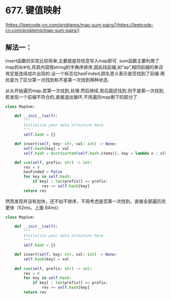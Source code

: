 # 677. 键值映射

[https://leetcode-cn.com/problems/map-sum-pairs/](https://leetcode-cn.com/problems/map-sum-pairs/)

## 解法一：

insert函数的实现比较简单,主要就是将信息写入map即可. sum函数主要利用了map的`有序性`,将其内容按string的字典序排序,因此找前缀,如”ap”,相同前缀的单词肯定是连续成片出现的.设一个标志位hasFinded,顾名思义表示是否找到了前缀.用处是为了区分第一次找到和不是第一次找到两种状态.

从头开始遍历map,若第一次找到,处理.然后继续,若后面还找到,则不是第一次找到,若发现一个前缀不符合的,直接退出循环,不用遍历map剩下的部分了.

```python
class MapSum:

    def __init__(self):
        """
        Initialize your data structure here.
        """
        self.hash = {}

    def insert(self, key: str, val: int) -> None:
        self.hash[key] = val
        self.hash = dict(sorted(self.hash.items(), key = lambda x : x[0]))

    def sum(self, prefix: str) -> int:
        res = 0
        hasFinded = False
        for key in self.hash:
            if key[ : len(prefix)] == prefix:
                res += self.hash[key]
        return res
```

然而发现并没有加快，还不如不排序，不用考虑是否第一次找到，直接全部遍历完更快（52ms，上面 84ms）

```python
class MapSum:

    def __init__(self):
        """
        Initialize your data structure here.
        """
        self.hash = {}

    def insert(self, key: str, val: int) -> None:
        self.hash[key] = val
        
    def sum(self, prefix: str) -> int:
        res = 0
        for key in self.hash:
            if key[ : len(prefix)] == prefix:
                res += self.hash[key]
        return res
```

